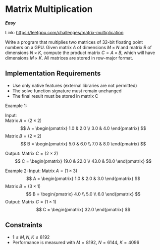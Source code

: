 # Matrix Multiplication

***Easy***

Link: https://leetgpu.com/challenges/matrix-multiplication

Write a program that multiplies two matrices of 32-bit floating point numbers on a GPU. Given matrix $A$ of dimensions $M \times N$ and matrix $B$ of dimensions $N \times K$, compute the product matrix $C = A \times B$, which will have dimensions $M \times K$. All matrices are stored in row-major format.


## Implementation Requirements
- Use only native features (external libraries are not permitted)
- The solve function signature must remain unchanged
- The final result must be stored in matrix C

Example 1:

Input:  
Matrix $A = (2 \times 2)$
$$
A = \begin{pmatrix}
  1.0 & 2.0 \\
  3.0 & 4.0
\end{pmatrix}
$$
Matrix $B = (2 \times 2)$
$$
B = \begin{pmatrix}
  5.0 & 6.0 \\
  7.0 & 8.0
\end{pmatrix}
$$

Output:
Matrix $C = (2 \times 2)$
$$
C = \begin{pmatrix}
  19.0 & 22.0 \\
  43.0 & 50.0
\end{pmatrix}
$$

Example 2:
Input:
Matrix $A = (1 \times 3)$
$$
A = \begin{pmatrix}
  1.0 & 2.0 & 3.0
\end{pmatrix}
$$
Matrix $B = (3 \times 1)$
$$
B = \begin{pmatrix}
  4.0 \\
  5.0 \\
  6.0
\end{pmatrix}
$$
Output:
Matrix $C = (1 \times 1)$
$$
C = \begin{pmatrix}
  32.0
\end{pmatrix}
$$

## Constraints
- $1 \leq M, N, K \leq 8192$
- Performance is measured with $M = 8192$, $N = 6144$, $K = 4096$